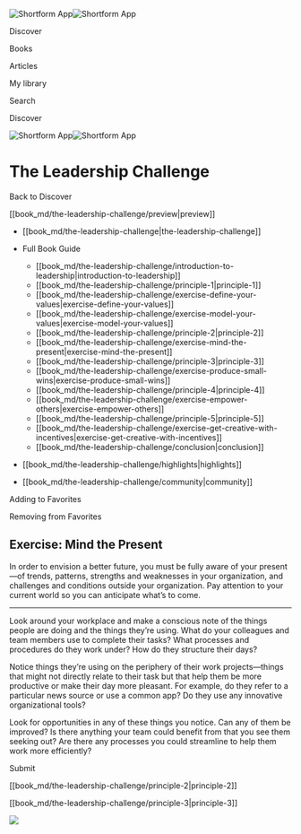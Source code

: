 ![Shortform App](/img/logo.36a2399e.svg)![Shortform App](/img/logo-dark.70c1b072.svg)

Discover

Books

Articles

My library

Search

Discover

![Shortform App](/img/logo.36a2399e.svg)![Shortform App](/img/logo-dark.70c1b072.svg)

# The Leadership Challenge

Back to Discover

[[book_md/the-leadership-challenge/preview|preview]]

  * [[book_md/the-leadership-challenge|the-leadership-challenge]]
  * Full Book Guide

    * [[book_md/the-leadership-challenge/introduction-to-leadership|introduction-to-leadership]]
    * [[book_md/the-leadership-challenge/principle-1|principle-1]]
    * [[book_md/the-leadership-challenge/exercise-define-your-values|exercise-define-your-values]]
    * [[book_md/the-leadership-challenge/exercise-model-your-values|exercise-model-your-values]]
    * [[book_md/the-leadership-challenge/principle-2|principle-2]]
    * [[book_md/the-leadership-challenge/exercise-mind-the-present|exercise-mind-the-present]]
    * [[book_md/the-leadership-challenge/principle-3|principle-3]]
    * [[book_md/the-leadership-challenge/exercise-produce-small-wins|exercise-produce-small-wins]]
    * [[book_md/the-leadership-challenge/principle-4|principle-4]]
    * [[book_md/the-leadership-challenge/exercise-empower-others|exercise-empower-others]]
    * [[book_md/the-leadership-challenge/principle-5|principle-5]]
    * [[book_md/the-leadership-challenge/exercise-get-creative-with-incentives|exercise-get-creative-with-incentives]]
    * [[book_md/the-leadership-challenge/conclusion|conclusion]]
  * [[book_md/the-leadership-challenge/highlights|highlights]]
  * [[book_md/the-leadership-challenge/community|community]]



Adding to Favorites 

Removing from Favorites 

## Exercise: Mind the Present

In order to envision a better future, you must be fully aware of your present—of trends, patterns, strengths and weaknesses in your organization, and challenges and conditions outside your organization. Pay attention to your current world so you can anticipate what’s to come.

* * *

Look around your workplace and make a conscious note of the things people are doing and the things they’re using. What do your colleagues and team members use to complete their tasks? What processes and procedures do they work under? How do they structure their days?

Notice things they’re using on the periphery of their work projects—things that might not directly relate to their task but that help them be more productive or make their day more pleasant. For example, do they refer to a particular news source or use a common app? Do they use any innovative organizational tools?

Look for opportunities in any of these things you notice. Can any of them be improved? Is there anything your team could benefit from that you see them seeking out? Are there any processes you could streamline to help them work more efficiently?

Submit 

[[book_md/the-leadership-challenge/principle-2|principle-2]]

[[book_md/the-leadership-challenge/principle-3|principle-3]]

![](https://bat.bing.com/action/0?ti=56018282&Ver=2&mid=d74373fb-2193-4fdb-b540-c24a939d5ba2&sid=1711133063fa11eebdec89a8b8ae3bbc&vid=171147a063fa11eea7440fcfeb230d96&vids=0&msclkid=N&pi=0&lg=en-US&sw=800&sh=600&sc=24&nwd=1&tl=Shortform%20%7C%20Book&p=https%3A%2F%2Fwww.shortform.com%2Fapp%2Fbook%2Fthe-leadership-challenge%2Fexercise-mind-the-present&r=&lt=395&evt=pageLoad&sv=1&rn=686994)
